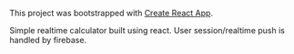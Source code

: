 This project was bootstrapped with [Create React App](https://github.com/facebook/create-react-app).

Simple realtime calculator built using react. User session/realtime push is handled by firebase. 
